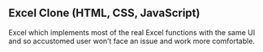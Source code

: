 Excel Clone                                                                                           (HTML, CSS, JavaScript)
---------------------------------------------------------------------------------------------------------------------------------
Excel which implements most of the real Excel functions with the same UI and so accustomed user won’t face an issue and work more comfortable.
